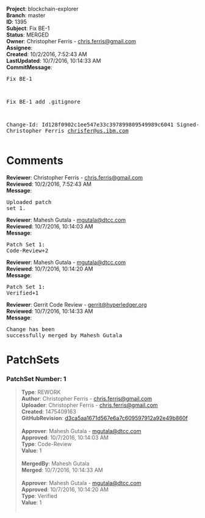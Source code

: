 <strong>Project</strong>: blockchain-explorer<br><strong>Branch</strong>: master<br><strong>ID</strong>: 1395<br><strong>Subject</strong>: Fix BE-1<br><strong>Status</strong>: MERGED<br><strong>Owner</strong>: Christopher Ferris - chris.ferris@gmail.com<br><strong>Assignee</strong>:<br><strong>Created</strong>: 10/2/2016, 7:52:43 AM<br><strong>LastUpdated</strong>: 10/7/2016, 10:14:33 AM<br><strong>CommitMessage</strong>:<br><pre>Fix BE-1

Fix BE-1
add .gitignore

Change-Id: Id128f0902c1ee547e33c397899809549989c6041
Signed-off-by: Christopher Ferris <chrisfer@us.ibm.com>
</pre><h1>Comments</h1><strong>Reviewer</strong>: Christopher Ferris - chris.ferris@gmail.com<br><strong>Reviewed</strong>: 10/2/2016, 7:52:43 AM<br><strong>Message</strong>: <pre>Uploaded patch set 1.</pre><strong>Reviewer</strong>: Mahesh Gutala - mgutala@dtcc.com<br><strong>Reviewed</strong>: 10/7/2016, 10:14:03 AM<br><strong>Message</strong>: <pre>Patch Set 1: Code-Review+2</pre><strong>Reviewer</strong>: Mahesh Gutala - mgutala@dtcc.com<br><strong>Reviewed</strong>: 10/7/2016, 10:14:20 AM<br><strong>Message</strong>: <pre>Patch Set 1: Verified+1</pre><strong>Reviewer</strong>: Gerrit Code Review - gerrit@hyperledger.org<br><strong>Reviewed</strong>: 10/7/2016, 10:14:33 AM<br><strong>Message</strong>: <pre>Change has been successfully merged by Mahesh Gutala</pre><h1>PatchSets</h1><h3>PatchSet Number: 1</h3><blockquote><strong>Type</strong>: REWORK<br><strong>Author</strong>: Christopher Ferris - chris.ferris@gmail.com<br><strong>Uploader</strong>: Christopher Ferris - chris.ferris@gmail.com<br><strong>Created</strong>: 1475409163<br><strong>GitHubRevision</strong>: [d3ca5aa1671d567e6a7c609597912a92e49b860f](https://github.com/hyperledger/blockchain-explorer/commit/d3ca5aa1671d567e6a7c609597912a92e49b860f)<br><br><strong>Approver</strong>: Mahesh Gutala - mgutala@dtcc.com<br><strong>Approved</strong>: 10/7/2016, 10:14:03 AM<br><strong>Type</strong>: Code-Review<br><strong>Value</strong>: 1<br><br><strong>MergedBy</strong>: Mahesh Gutala<br><strong>Merged</strong>: 10/7/2016, 10:14:33 AM<br><br><strong>Approver</strong>: Mahesh Gutala - mgutala@dtcc.com<br><strong>Approved</strong>: 10/7/2016, 10:14:20 AM<br><strong>Type</strong>: Verified<br><strong>Value</strong>: 1<br><br></blockquote>